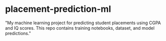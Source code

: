 # placement-prediction-ml
"My machine learning project for predicting student placements using CGPA and IQ scores. This repo contains training notebooks, dataset, and model predictions."
